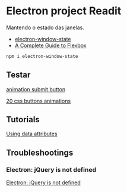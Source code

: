 # Electron project Readit

Mantendo o estado das janelas.

* [electron-window-state](https://www.npmjs.com/package/electron-window-state)
* [A Complete Guide to Flexbox](https://css-tricks.com/snippets/css/a-guide-to-flexbox/)

```bash
npm i electron-window-state
```

## Testar

[animation submit button](https://codepen.io/valentingalmand/pen/MYMZZK)

[20 css buttons animations](https://dev.to/webdeasy/top-20-css-buttons-animations-f41)

## Tutorials

[Using data attributes](https://developer.mozilla.org/en-US/docs/Learn/HTML/Howto/Use_data_attributes)

## Troubleshootings

### Electron: jQuery is not defined

[Electron: jQuery is not defined](https://stackoverflow.com/questions/32621988/electron-jquery-is-not-defined)